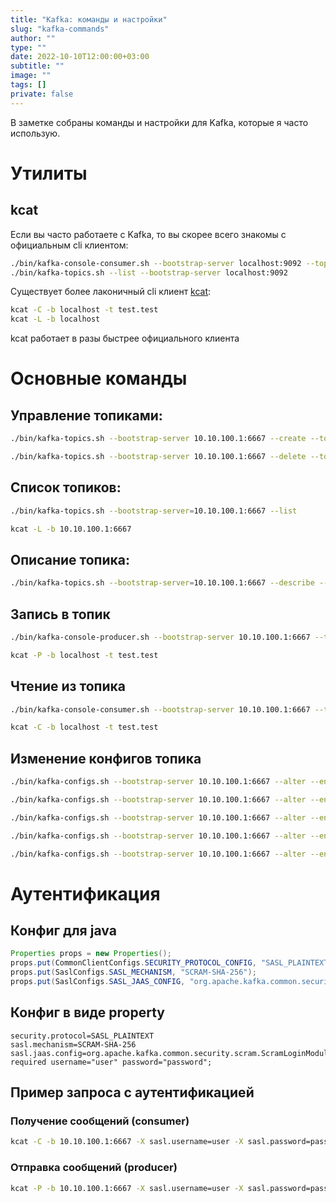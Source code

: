 ```yaml
---
title: "Kafka: команды и настройки"
slug: "kafka-commands"
author: ""
type: ""
date: 2022-10-10T12:00:00+03:00
subtitle: ""
image: ""
tags: []
private: false
---
```

В заметке собраны команды и настройки для Kafka, которые я часто использую.

<!--more-->
# Утилиты
## kcat
Если вы часто работаете с Kafka, то вы скорее всего знакомы с официальным cli клиентом:
```bash
./bin/kafka-console-consumer.sh --bootstrap-server localhost:9092 --topic test.test --from-beginning
./bin/kafka-topics.sh --list --bootstrap-server localhost:9092
```

Существует более лаконичный cli клиент [kcat](https://github.com/edenhill/kcat):
```bash
kcat -C -b localhost -t test.test
kcat -L -b localhost
```

kcat работает в разы быстрее официального клиента

# Основные команды
## Управление топиками:
```bash
./bin/kafka-topics.sh --bootstrap-server 10.10.100.1:6667 --create --topic test.test --partitions 2 --replication-factor 1

./bin/kafka-topics.sh --bootstrap-server 10.10.100.1:6667 --delete --topic test.test
```

## Список топиков:
```bash
./bin/kafka-topics.sh --bootstrap-server=10.10.100.1:6667 --list
```
```bash
kcat -L -b 10.10.100.1:6667
```

## Описание топика:
```bash
./bin/kafka-topics.sh --bootstrap-server=10.10.100.1:6667 --describe --topic test.test
```

## Запись в топик
```bash
./bin/kafka-console-producer.sh --bootstrap-server 10.10.100.1:6667 --topic test.test
```
```bash
kcat -P -b localhost -t test.test
```

## Чтение из топика
```bash
./bin/kafka-console-consumer.sh --bootstrap-server 10.10.100.1:6667 --topic test.test
```
```bash
kcat -C -b localhost -t test.test
```

## Изменение конфигов топика
```bash
./bin/kafka-configs.sh --bootstrap-server 10.10.100.1:6667 --alter --entity-type topics --entity-name test.test --add-config retention.ms=-1
```

```bash
./bin/kafka-configs.sh --bootstrap-server 10.10.100.1:6667 --alter --entity-type topics --entity-name test.test --add-config retention.bytes=-1
```

```bash
./bin/kafka-configs.sh --bootstrap-server 10.10.100.1:6667 --alter --entity-type topics --entity-name test.test --add-config retention.ms=-1
```

```bash
./bin/kafka-configs.sh --bootstrap-server 10.10.100.1:6667 --alter --entity-type topics --entity-name test.test --add-config cleanup.policy=compact
```

```bash
./bin/kafka-configs.sh --bootstrap-server 10.10.100.1:6667 --alter --entity-type topics --entity-name test.test --delete-config retention.bytes --delete-config retention.ms
```

# Аутентификация
## Конфиг для java
```java
Properties props = new Properties();
props.put(CommonClientConfigs.SECURITY_PROTOCOL_CONFIG, "SASL_PLAINTEXT");
props.put(SaslConfigs.SASL_MECHANISM, "SCRAM-SHA-256");
props.put(SaslConfigs.SASL_JAAS_CONFIG, "org.apache.kafka.common.security.plain.PlainLoginModule required username=\"username\" password=\"password\";");
```
## Конфиг в виде property
```
security.protocol=SASL_PLAINTEXT
sasl.mechanism=SCRAM-SHA-256
sasl.jaas.config=org.apache.kafka.common.security.scram.ScramLoginModule required username="user" password="password";
```

## Пример запроса с аутентификацией
### Получение сообщений (consumer)
```bash
kcat -C -b 10.10.100.1:6667 -X sasl.username=user -X sasl.password=password -t test.test -X security.protocol=sasl_plaintext -X sasl.mechanism=SCRAM-SHA-256
```

### Отправка сообщений (producer)
```bash
kcat -P -b 10.10.100.1:6667 -X sasl.username=user -X sasl.password=password -t test.test -X security.protocol=sasl_plaintext -X sasl.mechanism=SCRAM-SHA-256
```
